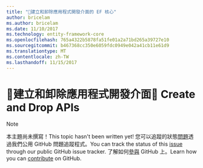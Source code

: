 ```yaml
---
title: "建立和卸除應用程式開發介面的 EF 核心"
author: bricelam
ms.author: bricelam
ms.date: 11/10/2017
ms.technology: entity-framework-core
ms.openlocfilehash: 765a4322b5878fa51fe01a2a71bd265a39727e10
ms.sourcegitcommit: b467368cc350e6059fdc0949e042a41cb11e61d9
ms.translationtype: MT
ms.contentlocale: zh-TW
ms.lasthandoff: 11/15/2017
---
```

# <a name="-create-and-drop-apis"></a><span data-ttu-id="8eca2-102">🔧建立和卸除應用程式開發介面</span><span class="sxs-lookup"><span data-stu-id="8eca2-102">🔧 Create and Drop APIs</span></span>

> [!NOTE]
> <span data-ttu-id="8eca2-103">本主題尚未撰寫！</span><span class="sxs-lookup"><span data-stu-id="8eca2-103">This topic hasn't been written yet!</span></span> <span data-ttu-id="8eca2-104">您可以追蹤的狀態[問題][ 1]透過我們公用 GitHub 問題追蹤程式。</span><span class="sxs-lookup"><span data-stu-id="8eca2-104">You can track the status of this [issue][1] through our public GitHub issue tracker.</span></span> <span data-ttu-id="8eca2-105">了解如何[參與][ 2] GitHub 上。</span><span class="sxs-lookup"><span data-stu-id="8eca2-105">Learn how you can [contribute][2] on GitHub.</span></span>


  [1]: https://github.com/aspnet/EntityFramework.Docs/issues/549
  [2]: https://github.com/aspnet/EntityFramework.Docs/blob/master/CONTRIBUTING.md
